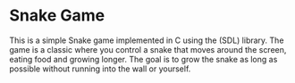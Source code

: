 # Snake Game

This is a simple Snake game implemented in C using the (SDL) library. The game is a classic where you control a snake that moves around the screen, eating food and growing longer. The goal is to grow the snake as long as possible without running into the wall or yourself.